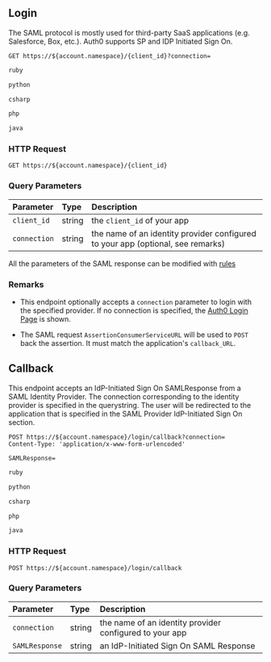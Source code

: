 ## Login
The SAML protocol is mostly used for third-party SaaS applications (e.g. Salesforce, Box, etc.). Auth0 supports SP and IDP Initiated Sign On.

```shell
GET https://${account.namespace}/{client_id}?connection=
```

```ruby
ruby
```

```python
python
```

```csharp
csharp
```

```php
php
```

```java
java
```

### HTTP Request

`GET https://${account.namespace}/{client_id}`

### Query Parameters

| Parameter        | Type       | Description |
|:-----------------|:-----------|:------------|
| `client_id`      | string     | the `client_id` of your app |
| `connection`     | string     | the name of an identity provider configured to your app (optional, see remarks) |

<aside class="notice">
All the parameters of the SAML response can be modified with <a href='/rules'>rules </a>
</aside>

### Remarks

* This endpoint optionally accepts a `connection` parameter to login with the specified provider. If no connection is specified, the [Auth0 Login Page](/login_page) is shown.

* The SAML request `AssertionConsumerServiceURL` will be used to `POST` back the assertion. It must match the application's `callback_URL`.

## Callback

This endpoint accepts an IdP-Initiated Sign On SAMLResponse from a SAML Identity Provider. The connection corresponding to the identity provider is specified in the querystring. The user will be redirected to the application that is specified in the SAML Provider IdP-Initiated Sign On section.

```shell
POST https://${account.namespace}/login/callback?connection=
Content-Type: 'application/x-www-form-urlencoded'

SAMLResponse=
```

```ruby
ruby
```

```python
python
```

```csharp
csharp
```

```php
php
```

```java
java
```

### HTTP Request

`POST https://${account.namespace}/login/callback`

### Query Parameters

| Parameter        | Type       | Description |
|:-----------------|:-----------|:------------|
| `connection`     | string     | the name of an identity provider configured to your app |
| `SAMLResponse`   | string     | an IdP-Initiated Sign On SAML Response |

